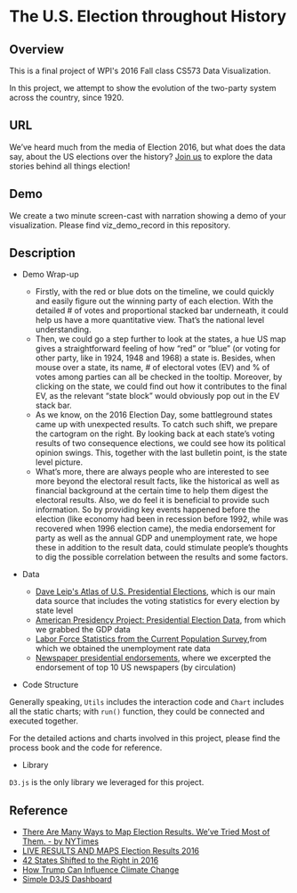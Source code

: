 # The U.S. Election throughout History


## Overview
This is a final project of WPI's 2016 Fall class CS573 Data Visualization.

In this project, we attempt to show the evolution of the two-party system across the country, since 1920.


## URL
We’ve heard much from the media of Election 2016, but what does the data say, about the US elections over the history? [Join us](https://ViennaChen.github.io/WPI_DV_Final_Project/index.html) to explore the data stories behind all things election! 


## Demo
We create a two minute screen-cast with narration showing a demo of your visualization. Please find viz_demo_record in this repository.


## Description
- Demo Wrap-up

  * Firstly, with the red or blue dots on the timeline, we could quickly and easily figure out the winning party of each election. With the detailed # of votes and proportional stacked bar underneath, it could help us have a more quantitative view. That’s the national level understanding.
  * Then, we could go a step further to look at the states, a hue US map gives a straightforward feeling of how “red” or “blue” (or voting for other party, like in 1924, 1948 and 1968) a state is. Besides, when mouse over a state, its name, # of electoral votes (EV) and % of votes among parties can all be checked in the tooltip. Moreover, by clicking on the state, we could find out how it contributes to the final EV, as the relevant “state block” would obviously pop out in the EV stack bar.
  * As we know, on the 2016 Election Day, some battleground states came up with unexpected results. To catch such shift, we prepare the cartogram on the right. By looking back at each state’s voting results of two consequence elections, we could see how its political opinion swings. This, together with the last bulletin point, is the state level picture.
  * What’s more, there are always people who are interested to see more beyond the electoral result facts, like the historical as well as financial background at the certain time to help them digest the electoral results. Also, we do feel it is beneficial to provide such information. So by providing key events happened before the election (like economy had been in recession before 1992, while was recovered when 1996 election came), the media endorsement for party as well as the annual GDP and unemployment rate, we hope these in addition to the result data, could stimulate people’s thoughts to dig the possible correlation between the results and some factors.

- Data

  * [Dave Leip's Atlas of U.S. Presidential Elections](http://uselectionatlas.org/), which is our main data source that includes the voting statistics for every election by state level
  * [American Presidency Project: Presidential Election Data](http://www.presidency.ucsb.edu/elections.php), from which we grabbed the GDP data
  * [Labor Force Statistics from the Current Population Survey](http://data.bls.gov/timeseries/LNS14000000),from which we obtained the unemployment rate data
  * [Newspaper presidential endorsements](http://noahveltman.com/endorsements/), where we excerpted the endorsement of top 10 US newspapers (by circulation)


- Code Structure

Generally speaking, `Utils` includes the interaction code and `Chart` includes all the static charts; with `run()` function, they could be connected and executed together.

For the detailed actions and charts involved in this project, please find the process book and the code for reference.


- Library

`D3.js` is the only library we leveraged for this project.


## Reference
- [There Are Many Ways to Map Election Results. We’ve Tried Most of Them. - by NYTimes](http://www.nytimes.com/interactive/2016/11/01/upshot/many-ways-to-map-election-results.html?_r=0)
- [LIVE RESULTS AND MAPS Election Results 2016](http://graphics.wsj.com/elections/2016/results/)
- [42 States Shifted to the Right in 2016](http://www.nytimes.com/interactive/2016/11/09/us/elections/states-shift.html?_r=0)
- [How Trump Can Influence Climate Change](http://www.nytimes.com/interactive/2016/12/08/us/trump-climate-change.html?smid=tw-nytimes&smtyp=cur&_r=1)
- [Simple D3JS Dashboard](http://bl.ocks.org/diethardsteiner/3287802)